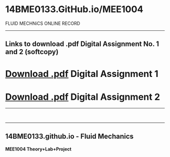 # 14BME0133.GitHub.io/MEE1004
FLUID MECHNiCS ONLINE RECORD


---

## Links to download .pdf Digital Assignment No. 1 and 2 (softcopy)

# [Download .pdf](DA_1.pdf) Digital Assignment 1
# [Download .pdf](DA_2.pdf) Digital Assignment 2


---

<br>
<hr>

## 14BME0133.github.io - Fluid Mechanics 

#### MEE1004 Theory+Lab+Project
